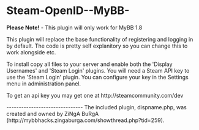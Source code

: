 Steam-OpenID--MyBB-
===================

**Please Note!** - This plugin will only work for MyBB 1.8

This plugin will replace the base functionality of registering and logging in by default. The code is pretty self explanitory so you can change this to work alongside etc.

To install copy all files to your server and enable both the 'Display Usernames' and 'Steam Login' plugins.
You will need a Steam API key to use the 'Steam Login' plugin. You can configure your key in the Settings menu in administration panel.


<p>To get an api key you may get one at http://steamcommunity.com/dev</p>
-------------------------------
The included plugin, dispname.php, was created and owned by ZiNgA BuRgA (http://mybbhacks.zingaburga.com/showthread.php?tid=259).
